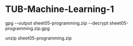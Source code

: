 # TUB-Machine-Learning-1

gpg --output sheet05-programming.zip --decrypt sheet05-programming.zip.gpg

unzip sheet05-programming.zip